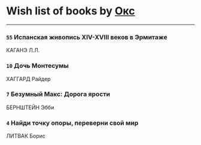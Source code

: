 # Wish list of books by [Окс](http://www.knigopis.com/#/user/books?u=102536471289425216982-google)
---

### `55` Испанская живопись XIV-XVIII веков в Эрмитаже
КАГАНЭ Л.Л.

### `10` Дочь Монтесумы
ХАГГАРД Райдер

### `7` Безумный Макс: Дорога ярости
БЕРНШТЕЙН Эбби

### `4` Найди точку опоры, переверни свой мир
ЛИТВАК Борис

